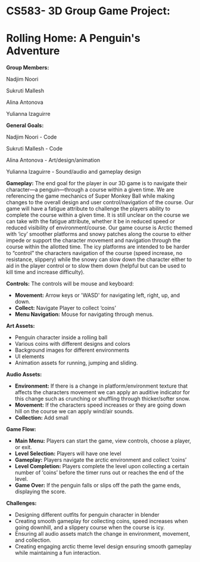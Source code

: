 # CS583- 3D Group Game Project: 

# Rolling Home: A Penguin's Adventure
__Group Members:__

Nadjim Noori

Sukruti Mallesh

Alina Antonova

Yulianna Izaguirre

__General Goals:__

Nadjim Noori - Code

Sukruti Mallesh - Code

Alina Antonova - Art/design/animation

Yulianna Izaguirre - Sound/audio and gameplay design

__Gameplay:__ The end goal for the player in our 3D game is to navigate their character—a penguin—through a course within a given time. We are referencing the game mechanics of Super Monkey Ball while making changes to the overall design and user control/navigation of the course. Our game will have a fatigue attribute to challenge the players ability to complete the course within a given time. It is still unclear on the course we can take with the fatigue attribute, whether it be in reduced speed or reduced visibility of environment/course. Our game course is Arctic themed with ‘icy’ smoother platforms and snowy patches along the course to either impede or support the character movement and navigation through the course within the allotted time. The icy platforms are intended to be harder to “control” the  characters navigation of the course (speed increase, no resistance, slippery) while the snowy can slow down the character either to aid in the player control or to slow them down (helpful but can be used to kill time and increase difficulty). 

**Controls:**
The controls will be mouse and keyboard:
* __Movement:__ Arrow keys or 'WASD' for navigating left, right, up, and down.
* __Collect:__ Navigate Player to collect ‘coins’
* __Menu Navigation:__ Mouse for navigating through menus.

**Art Assets:**
* Penguin character inside a rolling ball
* Various coins with different designs and colors
* Background images for different environments 
* UI elements 
* Animation assets for running, jumping and sliding.
  
**Audio Assets:**
* __Environment:__ If there is a change in platform/environment texture that affects the characters movement we can apply an auditive indicator for this change such as crunching or shuffling through thicker/softer snow.
* __Movement:__ If the characters speed increases or they are going down hill on the course we can apply wind/air sounds.
* __Collection:__ Add small 

**Game Flow:**
- __Main Menu:__ Players can start the game, view controls, choose a player, or exit.
- __Level Selection:__ Players will have one level 
- __Gameplay:__ Players navigate the arctic environment and collect ‘coins’
- __Level Completion:__ Players complete the level upon collecting a certain number of ‘coins’ before the timer runs out or reaches the end of the level.
- __Game Over:__ If the penguin falls or slips off the path the game ends, displaying the score.

**Challenges:**
* Designing different outfits for penguin character in blender
* Creating smooth gameplay for collecting coins, speed increases when going downhill, and a slippery course when the course is icy.
* Ensuring all audio assets match the change in environment, movement, and collection.
* Creating engaging arctic theme level design ensuring smooth gameplay while maintaining a fun interaction. 

